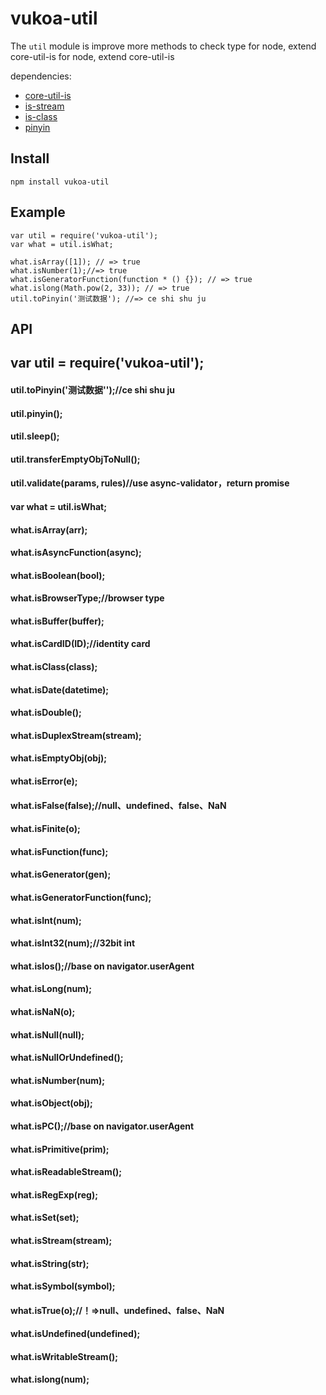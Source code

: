# vukoa-util
The `util` module is improve more methods to check type for node, extend core-util-is for node, extend core-util-is

dependencies:

- [core-util-is](https://github.com/isaacs/core-util-is)
- [is-stream](https://github.com/rvagg/isstream)
- [is-class](https://github.com/miguelmota/is-class)
- [pinyin](https://github.com/hotoo/pinyin)

## Install

```
npm install vukoa-util
```
## Example

```
var util = require('vukoa-util');
var what = util.isWhat;

what.isArray([1]); // => true
what.isNumber(1);//=> true
what.isGeneratorFunction(function * () {}); // => true
what.islong(Math.pow(2, 33)); // => true
util.toPinyin('测试数据'); //=> ce shi shu ju
```

## API

## var util = require('vukoa-util');

#### util.toPinyin('测试数据'');//ce shi shu ju
#### util.pinyin();
#### util.sleep();
#### util.transferEmptyObjToNull();
#### util.validate(params, rules)//use async-validator，return promise

#### var what = util.isWhat;
#### what.isArray(arr);
#### what.isAsyncFunction(async);
#### what.isBoolean(bool);
#### what.isBrowserType;//browser type 
#### what.isBuffer(buffer);
#### what.isCardID(ID);//identity card
#### what.isClass(class);
#### what.isDate(datetime);
#### what.isDouble();
#### what.isDuplexStream(stream);
#### what.isEmptyObj(obj);
#### what.isError(e);
#### what.isFalse(false);//null、undefined、false、NaN
#### what.isFinite(o);
#### what.isFunction(func);
#### what.isGenerator(gen);
#### what.isGeneratorFunction(func);
#### what.isInt(num);
#### what.isInt32(num);//32bit int
#### what.isIos();//base on navigator.userAgent
#### what.isLong(num);
#### what.isNaN(o);
#### what.isNull(null);
#### what.isNullOrUndefined();
#### what.isNumber(num);
#### what.isObject(obj);
#### what.isPC();//base on navigator.userAgent
#### what.isPrimitive(prim);
#### what.isReadableStream();
#### what.isRegExp(reg);
#### what.isSet(set);
#### what.isStream(stream);
#### what.isString(str);
#### what.isSymbol(symbol);
#### what.isTrue(o);//！=>null、undefined、false、NaN
#### what.isUndefined(undefined);
#### what.isWritableStream();
#### what.islong(num);


